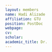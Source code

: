 ```yaml
---
layout: members
name: Hadi Alizade
affiliation: GTU
position: PostDoc
webpage:
cv:
scholar:
academic_title: Dr.
---
```

